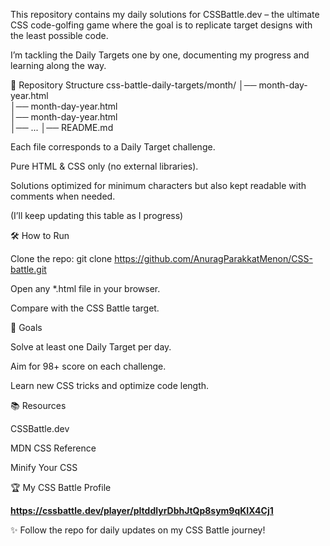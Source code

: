 
This repository contains my daily solutions for CSSBattle.dev
 – the ultimate CSS code-golfing game where the goal is to replicate target designs with the least possible code.

I’m tackling the Daily Targets one by one, documenting my progress and learning along the way.

📌 Repository Structure
css-battle-daily-targets/month/
│── month-day-year.html  
│── month-day-year.html  
│── month-day-year.html  
│── ...
│── README.md

Each file corresponds to a Daily Target challenge.

Pure HTML & CSS only (no external libraries).

Solutions optimized for minimum characters but also kept readable with comments when needed.

(I’ll keep updating this table as I progress)

🛠️ How to Run

Clone the repo:
git clone https://github.com/AnuragParakkatMenon/CSS-battle.git


Open any *.html file in your browser.

Compare with the CSS Battle target.

🎯 Goals

Solve at least one Daily Target per day.

Aim for 98+ score on each challenge.

Learn new CSS tricks and optimize code length.

📚 Resources

CSSBattle.dev

MDN CSS Reference

Minify Your CSS

🏆 My CSS Battle Profile

**https://cssbattle.dev/player/pItddlyrDbhJtQp8sym9qKIX4Cj1**

✨ Follow the repo for daily updates on my CSS Battle journey!
